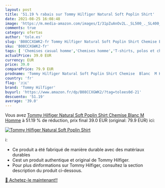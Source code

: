 ```yaml
---
layout: post
title: '51.19 % rabais sur Tommy Hilfiger Natural Soft Poplin Shirt'
date: 2021-08-25 16:08:48
image: 'https://m.media-amazon.com/images/I/31pZuAnOv2L._SL500_._SL400_.jpg'
comments: true
category: ofertas
author: 'tole.es'
slug: 'B08CCXGWK2-fr Tommy Hilfiger Natural Soft Poplin Shirt Chemise Blanc M...'
sku: 'B08CCXGWK2-fr'
tags: [ 'Chemises casual homme','Chemises homme','T-shirts, polos et chemises homme','Vêtements','Vêtements homme','tommy hilfiger', ]
actualPrice: 39.0 EUR
currency: EUR
price: 39.0
comparePrice: 79.9 EUR
prodname: 'Tommy Hilfiger Natural Soft Poplin Shirt Chemise  Blanc  M Homme'
country: 'fr'
flag: '🇫🇷'
brand: 'Tommy Hilfiger'
buyurl: 'https://www.amazon.fr/dp/B08CCXGWK2/?tag=tolees0d-21'
descuento: '51.19'
average: '39.0'
---
```


Vous avez [Tommy Hilfiger Natural Soft Poplin Shirt Chemise  Blanc  M Homme](https://www.amazon.fr/dp/B08CCXGWK2/?tag=tolees0d-21)  à  51.19 % de réduction, prix final  39.0 EUR (original: 79.9 EUR) ici:

[![Tommy Hilfiger Natural Soft Poplin Shirt](https://m.media-amazon.com/images/I/31pZuAnOv2L._SL500_._SL400_.jpg)](https://www.amazon.fr/dp/B08CCXGWK2/?tag=tolees0d-21)

ℹ️:

- Ce produit a été fabriqué de manière durable avec des matériaux durables
- Cest un produit authentique et original de Tommy Hilfiger.
- Pour plus dinformations sur Tommy Hilfiger, consultez la section description du produit ci-dessous.

[🛒 Achetez-le maintenant!!](https://www.amazon.fr/dp/B08CCXGWK2/?tag=tolees0d-21)
